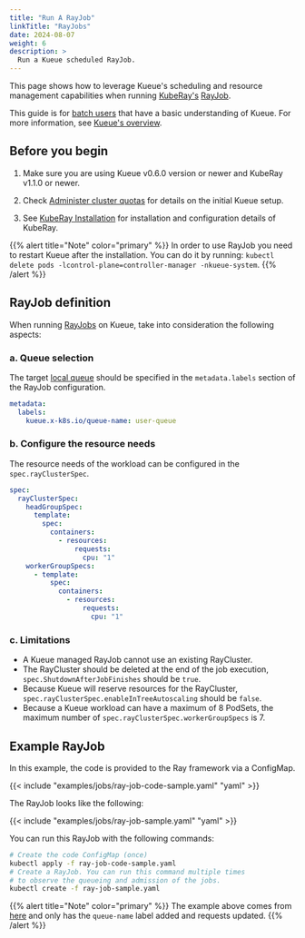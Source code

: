 ```yaml
---
title: "Run A RayJob"
linkTitle: "RayJobs"
date: 2024-08-07
weight: 6
description: >
  Run a Kueue scheduled RayJob.
---
```


This page shows how to leverage Kueue's scheduling and resource management capabilities when running [KubeRay's](https://ray-project.github.io/kuberay/)
[RayJob](https://ray-project.github.io/kuberay/guidance/rayjob/).

This guide is for [batch users](/docs/tasks#batch-user) that have a basic understanding of Kueue. For more information, see [Kueue's overview](/docs/overview).

## Before you begin

1. Make sure you are using Kueue v0.6.0 version or newer and KubeRay v1.1.0 or newer.

2. Check [Administer cluster quotas](/docs/tasks/manage/administer_cluster_quotas) for details on the initial Kueue setup.

3. See [KubeRay Installation](https://ray-project.github.io/kuberay/deploy/installation/) for installation and configuration details of KubeRay.

{{% alert title="Note" color="primary" %}}
In order to use RayJob you need to restart Kueue after the installation.
You can do it by running: `kubectl delete pods -lcontrol-plane=controller-manager -nkueue-system`.
{{% /alert %}}

## RayJob definition

When running [RayJobs](https://ray-project.github.io/kuberay/guidance/rayjob/) on
Kueue, take into consideration the following aspects:

### a. Queue selection

The target [local queue](/docs/concepts/local_queue) should be specified in the `metadata.labels` section of the RayJob configuration.

```yaml
metadata:
  labels:
    kueue.x-k8s.io/queue-name: user-queue
```

### b. Configure the resource needs

The resource needs of the workload can be configured in the `spec.rayClusterSpec`.

```yaml
spec:
  rayClusterSpec:
    headGroupSpec:
      template:
        spec:
          containers:
            - resources:
                requests:
                  cpu: "1"
    workerGroupSpecs:
      - template:
          spec:
            containers:
              - resources:
                  requests:
                    cpu: "1"
```

### c. Limitations

- A Kueue managed RayJob cannot use an existing RayCluster.
- The RayCluster should be deleted at the end of the job execution, `spec.ShutdownAfterJobFinishes` should be `true`.
- Because Kueue will reserve resources for the RayCluster, `spec.rayClusterSpec.enableInTreeAutoscaling` should be `false`.
- Because a Kueue workload can have a maximum of 8 PodSets, the maximum number of `spec.rayClusterSpec.workerGroupSpecs` is 7.

## Example RayJob

In this example, the code is provided to the Ray framework via a ConfigMap.

{{< include "examples/jobs/ray-job-code-sample.yaml" "yaml" >}}

The RayJob looks like the following:

{{< include "examples/jobs/ray-job-sample.yaml" "yaml" >}}

You can run this RayJob with the following commands:

```sh
# Create the code ConfigMap (once)
kubectl apply -f ray-job-code-sample.yaml
# Create a RayJob. You can run this command multiple times
# to observe the queueing and admission of the jobs.
kubectl create -f ray-job-sample.yaml
```

{{% alert title="Note" color="primary" %}}
The example above comes from [here](https://raw.githubusercontent.com/ray-project/kuberay/v1.1.1/ray-operator/config/samples/ray-job.sample.yaml) 
and only has the `queue-name` label added and requests updated.
{{% /alert %}}